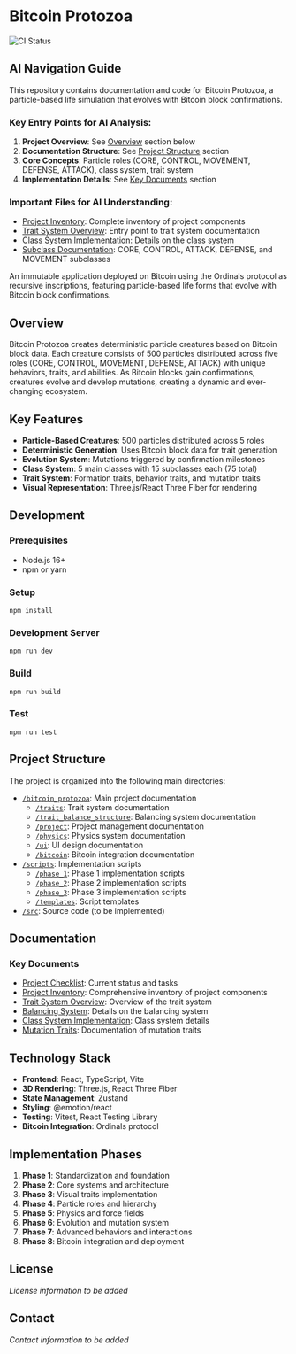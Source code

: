 # Bitcoin Protozoa

![CI Status](https://github.com/username/bitcoin-protozoa/workflows/Bitcoin%20Protozoa%20CI/badge.svg)

<!-- AI-INDEX-START -->
## AI Navigation Guide

This repository contains documentation and code for Bitcoin Protozoa, a particle-based life simulation that evolves with Bitcoin block confirmations.

### Key Entry Points for AI Analysis:
1. **Project Overview**: See [Overview](#overview) section below
2. **Documentation Structure**: See [Project Structure](#project-structure) section
3. **Core Concepts**: Particle roles (CORE, CONTROL, MOVEMENT, DEFENSE, ATTACK), class system, trait system
4. **Implementation Details**: See [Key Documents](#key-documents) section

### Important Files for AI Understanding:
- [Project Inventory](bitcoin_protozoa/project/02_project_inventory.md): Complete inventory of project components
- [Trait System Overview](bitcoin_protozoa/traits/00_summary.md): Entry point to trait system documentation
- [Class System Implementation](bitcoin_protozoa/trait_balance_structure/11_class_system_implementation.md): Details on the class system
- [Subclass Documentation](bitcoin_protozoa/traits/): CORE, CONTROL, ATTACK, DEFENSE, and MOVEMENT subclasses
<!-- AI-INDEX-END -->

An immutable application deployed on Bitcoin using the Ordinals protocol as recursive inscriptions, featuring particle-based life forms that evolve with Bitcoin block confirmations.

## Overview

Bitcoin Protozoa creates deterministic particle creatures based on Bitcoin block data. Each creature consists of 500 particles distributed across five roles (CORE, CONTROL, MOVEMENT, DEFENSE, ATTACK) with unique behaviors, traits, and abilities. As Bitcoin blocks gain confirmations, creatures evolve and develop mutations, creating a dynamic and ever-changing ecosystem.

## Key Features

- **Particle-Based Creatures**: 500 particles distributed across 5 roles
- **Deterministic Generation**: Uses Bitcoin block data for trait generation
- **Evolution System**: Mutations triggered by confirmation milestones
- **Class System**: 5 main classes with 15 subclasses each (75 total)
- **Trait System**: Formation traits, behavior traits, and mutation traits
- **Visual Representation**: Three.js/React Three Fiber for rendering

## Development

### Prerequisites

- Node.js 16+
- npm or yarn

### Setup

```
npm install
```

### Development Server

```
npm run dev
```

### Build

```
npm run build
```

### Test

```
npm run test
```

## Project Structure

The project is organized into the following main directories:

- [`/bitcoin_protozoa`](bitcoin_protozoa/): Main project documentation
  - [`/traits`](bitcoin_protozoa/traits/): Trait system documentation
  - [`/trait_balance_structure`](bitcoin_protozoa/trait_balance_structure/): Balancing system documentation
  - [`/project`](bitcoin_protozoa/project/): Project management documentation
  - [`/physics`](bitcoin_protozoa/physics/): Physics system documentation
  - [`/ui`](bitcoin_protozoa/ui/): UI design documentation
  - [`/bitcoin`](bitcoin_protozoa/bitcoin/): Bitcoin integration documentation
- [`/scripts`](scripts/): Implementation scripts
  - [`/phase_1`](scripts/phase_1/): Phase 1 implementation scripts
  - [`/phase_2`](scripts/phase_2/): Phase 2 implementation scripts
  - [`/phase_3`](scripts/phase_3/): Phase 3 implementation scripts
  - [`/templates`](scripts/templates/): Script templates
- [`/src`](src/): Source code (to be implemented)

## Documentation

### Key Documents

- [Project Checklist](bitcoin_protozoa/project/01_project_checklist.md): Current status and tasks
- [Project Inventory](bitcoin_protozoa/project/02_project_inventory.md): Comprehensive inventory of project components
- [Trait System Overview](bitcoin_protozoa/traits/00_summary.md): Overview of the trait system
- [Balancing System](bitcoin_protozoa/trait_balance_structure/00_index.md): Details on the balancing system
- [Class System Implementation](bitcoin_protozoa/trait_balance_structure/11_class_system_implementation.md): Class system details
- [Mutation Traits](bitcoin_protozoa/traits/09_mutation_traits.md): Documentation of mutation traits

## Technology Stack

- **Frontend**: React, TypeScript, Vite
- **3D Rendering**: Three.js, React Three Fiber
- **State Management**: Zustand
- **Styling**: @emotion/react
- **Testing**: Vitest, React Testing Library
- **Bitcoin Integration**: Ordinals protocol

## Implementation Phases

1. **Phase 1**: Standardization and foundation
2. **Phase 2**: Core systems and architecture
3. **Phase 3**: Visual traits implementation
4. **Phase 4**: Particle roles and hierarchy
5. **Phase 5**: Physics and force fields
6. **Phase 6**: Evolution and mutation system
7. **Phase 7**: Advanced behaviors and interactions
8. **Phase 8**: Bitcoin integration and deployment

## License

*License information to be added*

## Contact

*Contact information to be added*
